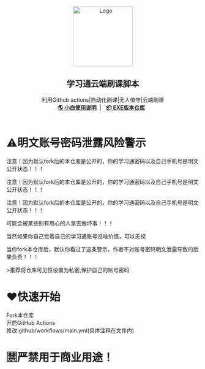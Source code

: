 <br />
<p align="center">
  <a href="https://blog.springing.top/p/20241119/" target="blank">
    <img src="https://blog.springing.top/img/674c4cea68859.png" alt="Logo" width="156" height="156">
  </a>
  <h2 align="center" style="font-weight: 600">学习通云端刷课脚本</h2>

  <p align="center">
    利用Github actions|自动化刷课|无人值守|云端刷课
    <br />
    <a href="https://blog.springing.top/p/20241119/" target="blank"><strong>🌎 小白使用说明</strong></a>&nbsp;&nbsp;|&nbsp;&nbsp;
    <a href="https://github.com/Samueli924/chaoxing" target="blank"><strong>📦️ EXE版本仓库</strong></a>&nbsp;&nbsp;
    <br />
    <br />
  </p>
</p>

# ⚠️明文账号密码泄露风险警示
<p>注意！因为默认fork后的本仓库是公开的，你的学习通密码以及自己手机号是明文公开状态！！！</p>
<p>注意！因为默认fork后的本仓库是公开的，你的学习通密码以及自己手机号是明文公开状态！！！</p>
<p>注意！因为默认fork后的本仓库是公开的，你的学习通密码以及自己手机号是明文公开状态！！！</p>
<p>可能会被某些别有用心的人拿去做坏事！！！</p>
<p>当然如果你自己觉着自己的学习通账号没啥价值，可以无视</p>
<p>当你fork本仓库后，默认你看过了这条警示，作者不对账号密码明文泄露导致的后果负责！！！</p>
>推荐将仓库可见性设置为私密,保护自己的账号密码


# ❤️快速开始
Fork本仓库<br>
开启GitHub Actions<br>
修改.github/workflows/main.yml(具体注释在文件内)

# 🈲严禁用于商业用途！

